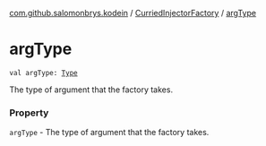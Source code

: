 [com.github.salomonbrys.kodein](../index.md) / [CurriedInjectorFactory](index.md) / [argType](.)

# argType

`val argType: `[`Type`](http://docs.oracle.com/javase/6/docs/api/java/lang/reflect/Type.html)

The type of argument that the factory takes.

### Property

`argType` - The type of argument that the factory takes.